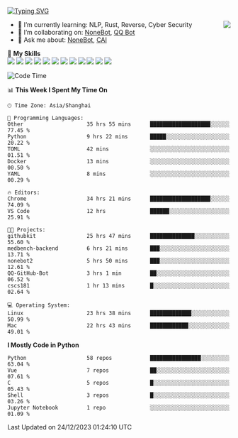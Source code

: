 [![Typing SVG](https://readme-typing-svg.herokuapp.com?size=25&duration=2500&color=8C43EA&vCenter=true&width=200&height=40&lines=Hi+there+%F0%9F%91%8B%F0%9F%8F%BB;I'm+yanyongyu)](https://git.io/typing-svg)

<a href="#">
  <img align="right" src="https://github-readme-stats.vercel.app/api?username=yanyongyu&count_private=true&show_icons=true&bg_color=15,f2f7fd,E0EAFC" />
</a>

- 🌱 I’m currently learning: NLP, Rust, Reverse, Cyber Security
- 👯 I’m collaborating on: [NoneBot](https://github.com/nonebot), [QQ Bot](https://github.com/Mrs4s/go-cqhttp)
- 💬 Ask me about: [NoneBot](https://github.com/nonebot), [CAI](https://github.com/cscs181/CAI)

🌟 **My Skills**  
![](https://img.shields.io/badge/-Python-3e74a2?style=flat-square&logo=Python&logoColor=fff)
![](https://img.shields.io/badge/-TypeScript-3178C6?style=flat-square&logo=TypeScript&logoColor=fff)
![](https://img.shields.io/badge/-Vue-4fc08d?style=flat-square&logo=Vue.js&logoColor=fff)
![](https://img.shields.io/badge/-React-2d98ce?style=flat-square&logo=React&logoColor=fff)
![](https://img.shields.io/badge/-FastAPI-009688?style=flat-square&logo=FastAPI&logoColor=fff)
![](https://img.shields.io/badge/-Linux-000000?style=flat-square&logo=Linux&logoColor=fff)
![](https://img.shields.io/badge/-Docker-2496ED?style=flat-square&logo=Docker&logoColor=fff)
![](https://img.shields.io/badge/-Kubernetes-326CE5?style=flat-square&logo=Kubernetes&logoColor=fff)
![](https://img.shields.io/badge/-GitHub%20Actions-2088FF?style=flat-square&logo=GitHubActions&logoColor=fff)
![](https://img.shields.io/badge/-PostgreSQL-4169E1?style=flat-square&logo=PostgreSQL&logoColor=fff)
![](https://img.shields.io/badge/-Redis-DC382D?style=flat-square&logo=Redis&logoColor=fff)
![](https://img.shields.io/badge/-MongoDB-47A248?style=flat-square&logo=MongoDB&logoColor=fff)

<!--START_SECTION:waka-->
![Code Time](http://img.shields.io/badge/Code%20Time-5%2C550%20hrs%206%20mins-blue)

📊 **This Week I Spent My Time On** 

```text
🕑︎ Time Zone: Asia/Shanghai

💬 Programming Languages: 
Other                    35 hrs 55 mins      ███████████████████░░░░░░   77.45 % 
Python                   9 hrs 22 mins       █████░░░░░░░░░░░░░░░░░░░░   20.22 % 
TOML                     42 mins             ░░░░░░░░░░░░░░░░░░░░░░░░░   01.51 % 
Docker                   13 mins             ░░░░░░░░░░░░░░░░░░░░░░░░░   00.50 % 
YAML                     8 mins              ░░░░░░░░░░░░░░░░░░░░░░░░░   00.29 % 

🔥 Editors: 
Chrome                   34 hrs 21 mins      ███████████████████░░░░░░   74.09 % 
VS Code                  12 hrs              ██████░░░░░░░░░░░░░░░░░░░   25.91 % 

🐱‍💻 Projects: 
githubkit                25 hrs 47 mins      ██████████████░░░░░░░░░░░   55.60 % 
medbench-backend         6 hrs 21 mins       ███░░░░░░░░░░░░░░░░░░░░░░   13.71 % 
nonebot2                 5 hrs 50 mins       ███░░░░░░░░░░░░░░░░░░░░░░   12.61 % 
QQ-GitHub-Bot            3 hrs 1 min         ██░░░░░░░░░░░░░░░░░░░░░░░   06.52 % 
cscs181                  1 hr 13 mins        █░░░░░░░░░░░░░░░░░░░░░░░░   02.64 % 

💻 Operating System: 
Linux                    23 hrs 38 mins      █████████████░░░░░░░░░░░░   50.99 % 
Mac                      22 hrs 43 mins      ████████████░░░░░░░░░░░░░   49.01 % 
```

**I Mostly Code in Python** 

```text
Python                   58 repos            ████████████████░░░░░░░░░   63.04 % 
Vue                      7 repos             ██░░░░░░░░░░░░░░░░░░░░░░░   07.61 % 
C                        5 repos             █░░░░░░░░░░░░░░░░░░░░░░░░   05.43 % 
Shell                    3 repos             █░░░░░░░░░░░░░░░░░░░░░░░░   03.26 % 
Jupyter Notebook         1 repo              ░░░░░░░░░░░░░░░░░░░░░░░░░   01.09 % 
```




 Last Updated on 24/12/2023 01:24:10 UTC
<!--END_SECTION:waka-->
